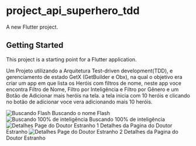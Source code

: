 # project_api_superhero_tdd

A new Flutter project.

## Getting Started

This project is a starting point for a Flutter application.

Um Projeto utilizando a Arquitetura Test-driven development(TDD), e gerenciamento de estado GetX (GetBuilder e Obx), na qual o objetivo era criar um app em que lista os Heróis com filtros de nome, neste app voce encontra Filtro de Nome, Filtro por Inteligência e Filtro por Gênero e um Botão de Adicionar mais heróis na tela. a tela inicia com 10 heróis e clicando no botão de adicionar voce vera adicionando mais 10 heróis.


![Buscando Flash](https://user-images.githubusercontent.com/53762676/135212589-53db1e35-5294-495a-9c01-8a952a38e6de.jpeg)
Buscando o nome Flash
![Buscando 100% de inteligência](https://user-images.githubusercontent.com/53762676/135212596-68544fec-88f0-4636-912d-aba22b6862c5.jpeg)
Buscando 100% de inteligência
![Detalhes Page do Doutor Estranho 1](https://user-images.githubusercontent.com/53762676/135212594-2678b6d4-3bad-4b35-9b12-c321c477eeb0.jpeg)
Detalhes da Pagina do Doutor Estranho
![Detalhes Page do Doutor Estranho 2](https://user-images.githubusercontent.com/53762676/135212593-4367c55e-b1f0-46aa-8d2c-66d935258d6f.jpeg)
Detalhes da Pagina do Doutor Estranho


